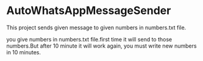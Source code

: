 # AutoWhatsAppMessageSender
This project sends given message to given numbers in numbers.txt file.

you give numbers in numbers.txt file.first time it will send to those numbers.But after 10 minute it will work again,
you must write new numbers in 10 minutes.
